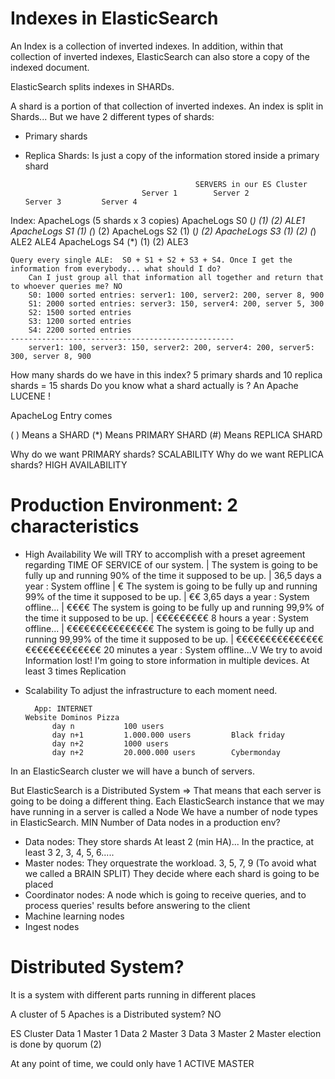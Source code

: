 
# Indexes in ElasticSearch

An Index is a collection of inverted indexes. In addition, within that collection of inverted indexes, ElasticSearch can also store a copy of the indexed document.

ElasticSearch splits indexes in SHARDs. 

A shard is a portion of that collection of inverted indexes.
An index is split in Shards... But we have 2 different types of shards:
- Primary shards
- Replica Shards: Is just a copy of the information stored inside a primary shard

                                            SERVERS in our ES Cluster
                                Server 1        Server 2             Server 3         Server 4
Index: ApacheLogs (5 shards x 3 copies)
    ApacheLogs S0                 (*)              (1)                                  (2)         ALE1
    ApacheLogs S1                 (1)              (*)                  (2)
    ApacheLogs S2                                  (1)                  (*)             (2)
    ApacheLogs S3                                  (1)                  (2)             (*)         ALE2 ALE4
    ApacheLogs S4                 (*)                                   (1)             (2)         ALE3


    Query every single ALE:  S0 + S1 + S2 + S3 + S4. Once I get the information from everybody... what should I do?
        Can I just group all that information all together and return that to whoever queries me? NO
        S0: 1000 sorted entries: server1: 100, server2: 200, server 8, 900
        S1: 2000 sorted entries: server3: 150, server4: 200, server 5, 300
        S2: 1500 sorted entries
        S3: 1200 sorted entries
        S4: 2200 sorted entries
    --------------------------------------------------
        server1: 100, server3: 150, server2: 200, server4: 200, server5: 300, server 8, 900 

How many shards do we have in this index? 5 primary shards and 10 replica shards = 15 shards
Do you know what a shard actually is ? An Apache LUCENE !

ApacheLog Entry comes 

( ) Means a SHARD
(*) Means PRIMARY SHARD
(#) Means REPLICA SHARD

Why do we want PRIMARY shards?      SCALABILITY
Why do we want REPLICA shards?      HIGH AVAILABILITY


# Production Environment: 2 characteristics 
- High Availability
    We will TRY to accomplish with a preset agreement regarding TIME OF SERVICE of our system.  | 
        The system is going to be fully up and running 90% of the time it supposed to be up.    |
                                                           36,5 days a year : System offline    | €
        The system is going to be fully up and running 99% of the time it supposed to be up.    | €€
                                                           3,65 days a year : System offline... | €€€€
        The system is going to be fully up and running 99,9% of the time it supposed to be up.  | €€€€€€€€€
                                                           8 hours a year : System offline...   | €€€€€€€€€€€€€€€
        The system is going to be fully up and running 99,99% of the time it supposed to be up. | €€€€€€€€€€€€€€€€€€€€€€€€€€€€
                                                           20 minutes a year : System offline...V
    We try to avoid Information lost!
        I'm going to store information in multiple devices. At least 3 times
    Replication


- Scalability
    To adjust the infrastructure to each moment need.

        App: INTERNET                                                   Website Dominos Pizza
            day n           100 users
            day n+1         1.000.000 users         Black friday
            day n+2         1000 users
            day n+2         20.000.000 users        Cybermonday


In an ElasticSearch cluster we will have a bunch of servers.

But ElasticSearch is a Distributed System => That means that each server is going to be doing a different thing.
Each ElasticSearch instance that we may have running in a server is called a Node
We have a number of node types in ElasticSearch.
                                                                        MIN Number of Data nodes in a production env?
- Data nodes: They store shards                                     At least 2 (min HA)... In the practice, at least 3
                                                                        2, 3, 4, 5, 6.....
- Master nodes: They orquestrate the workload.                          3, 5, 7, 9 (To avoid what we called a BRAIN SPLIT)
                They decide where each shard is going to be placed 
- Coordinator nodes: A node which is going to receive queries, and to process queries' results before answering to the client
- Machine learning nodes
- Ingest nodes

# Distributed System?

It is a system with different parts running in different places

A cluster of 5 Apaches is a Distributed system? NO










ES Cluster
    Data 1              Master 1
    Data 2              Master 3
    Data 3              Master 2
                            Master election is done by quorum (2)

At any point of time, we could only have 1 ACTIVE MASTER